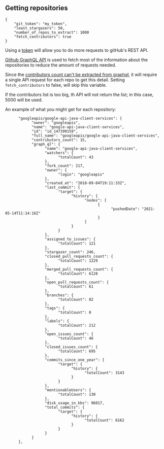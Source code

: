 ## Getting repositories
```
{
    "git_token": "my_token",
    "least_stargazers": 50,
    "number_of_repos_to_extract": 1000
    "fetch_contributors": true
}
```
Using a [token](https://docs.github.com/en/github/authenticating-to-github/creating-a-personal-access-token) will allow you to do more requests to gitHub's REST API.

[Github GraphQL API](https://docs.github.com/en/graphql) is used to fetch most
of the information about the repositories to reduce the amount of requests
needed.

Since the [contributors count can't be extracted from graphql](https://github.community/t/graphql-get-repository-contributors/14422), it will require a single API request for each repo to get this detail. Setting `fetch_contributors` to false, will skip this variable.

If the contributors list is too big, th API will not return the list; in this
case, 5000 will be used.

An example of what you might get for each repository:

```
      "googleapis/google-api-java-client-services": {
            "owner": "googleapis",
            "name": "google-api-java-client-services",
            "id": "id_147399159",
            "full_name": "googleapis/google-api-java-client-services",
            "contributors_count": 15,
            "graph_ql": {
                  "name": "google-api-java-client-services",
                  "watchers": {
                        "totalCount": 43
                  },
                  "fork_count": 217,
                  "owner": {
                        "login": "googleapis"
                  },
                  "created_at": "2018-09-04T19:11:33Z",
                  "last_commit": {
                        "target": {
                              "history": {
                                    "nodes": [
                                          {
                                                "pushedDate": "2021-05-14T11:14:16Z"
                                          }
                                    ]
                              }
                        }
                  },
                  "assigned_to_issues": {
                        "totalCount": 121
                  },
                  "stargazer_count": 246,
                  "closed_pull_requests_count": {
                        "totalCount": 1229
                  },
                  "merged_pull_requests_count": {
                        "totalCount": 6128
                  },
                  "open_pull_requests_count": {
                        "totalCount": 61
                  },
                  "branches": {
                        "totalCount": 82
                  },
                  "tags": {
                        "totalCount": 0
                  },
                  "labels": {
                        "totalCount": 212
                  },
                  "open_issues_count": {
                        "totalCount": 46
                  },
                  "closed_issues_count": {
                        "totalCount": 695
                  },
                  "commits_since_one_year": {
                        "target": {
                              "history": {
                                    "totalCount": 3143
                              }
                        }
                  },
                  "mentionableUsers": {
                        "totalCount": 130
                  },
                  "disk_usage_in_kbs": 96017,
                  "total_commits": {
                        "target": {
                              "history": {
                                    "totalCount": 6162
                              }
                        }
                  }
            }
      },

```
